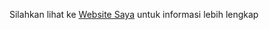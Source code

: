 Silahkan lihat ke
[Website Saya](https://ariaalhabsy.000webhostapp.com/ "Websitenya Saya")
untuk informasi lebih lengkap